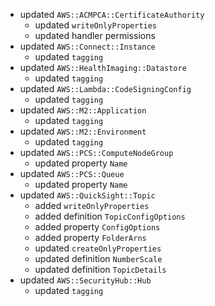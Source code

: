 - updated `AWS::ACMPCA::CertificateAuthority`
  - updated `writeOnlyProperties`
  - updated handler permissions
- updated `AWS::Connect::Instance`
  - updated `tagging`
- updated `AWS::HealthImaging::Datastore`
  - updated `tagging`
- updated `AWS::Lambda::CodeSigningConfig`
  - updated `tagging`
- updated `AWS::M2::Application`
  - updated `tagging`
- updated `AWS::M2::Environment`
  - updated `tagging`
- updated `AWS::PCS::ComputeNodeGroup`
  - updated property `Name`
- updated `AWS::PCS::Queue`
  - updated property `Name`
- updated `AWS::QuickSight::Topic`
  - added `writeOnlyProperties`
  - added definition `TopicConfigOptions`
  - added property `ConfigOptions`
  - added property `FolderArns`
  - updated `createOnlyProperties`
  - updated definition `NumberScale`
  - updated definition `TopicDetails`
- updated `AWS::SecurityHub::Hub`
  - updated `tagging`
